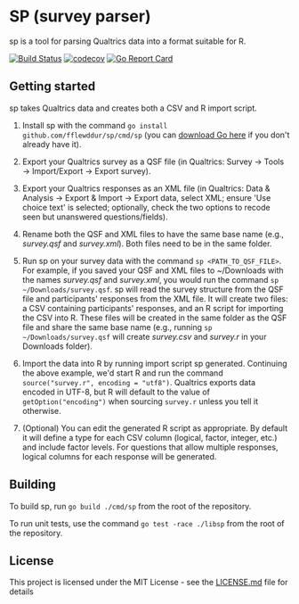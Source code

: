 # SP (survey parser)

sp is a tool for parsing Qualtrics data into a format suitable for R.

[![Build Status](https://travis-ci.org/fflewddur/survey_parser.svg?branch=master)](https://travis-ci.org/fflewddur/survey_parser) [![codecov](https://codecov.io/gh/fflewddur/survey_parser/branch/master/graph/badge.svg)](https://codecov.io/gh/fflewddur/survey_parser) [![Go Report Card](https://goreportcard.com/badge/github.com/fflewddur/survey_parser)](https://goreportcard.com/report/github.com/fflewddur/survey_parser)

## Getting started

sp takes Qualtrics data and creates both a CSV and R import script.

1. Install sp with the command `go install github.com/fflewddur/sp/cmd/sp` (you can [download Go here](https://golang.org/) if you don't already have it).

1. Export your Qualtrics survey as a QSF file (in Qualtrics: Survey &rarr; Tools &rarr; Import/Export &rarr; Export survey).

1. Export your Qualtrics responses as an XML file (in Qualtrics: Data & Analysis &rarr; Export & Import &rarr; Export data, select XML; ensure 'Use choice text' is selected; optionally, check the two options to recode seen but unanswered questions/fields).

1. Rename both the QSF and XML files to have the same base name (e.g., _survey.qsf_ and _survey.xml_). Both files need to be in the same folder.

1. Run sp on your survey data with the command `sp <PATH_TO_QSF_FILE>`. For example, if you saved your QSF and XML files to ~/Downloads with the names _survey.qsf_ and _survey.xml_, you would run the command `sp ~/Downloads/survey.qsf`. sp will read the survey structure from the QSF file and participants' responses from the XML file. It will create two files: a CSV containing participants' responses, and an R script for importing the CSV into R. These files will be created in the same folder as the QSF file and share the same base name (e.g., running `sp ~/Downloads/survey.qsf` will create _survey.csv_ and _survey.r_ in your Downloads folder).

1. Import the data into R by running import script sp generated. Continuing the above example, we'd start R and run the command `source("survey.r", encoding = "utf8")`. Qualtrics exports data encoded in UTF-8, but R will default to the value of `getOption("encoding")` when sourcing `survey.r` unless you tell it otherwise.

1. (Optional) You can edit the generated R script as appropriate. By default it will define a type for each CSV column (logical, factor, integer, etc.) and include factor levels. For questions that allow multiple responses, logical columns for each response will be generated.

## Building

To build sp, run `go build ./cmd/sp` from the root of the repository.

To run unit tests, use the command `go test -race ./libsp` from the root of the repository.

## License

This project is licensed under the MIT License - see the [LICENSE.md](LICENSE.md) file for details
